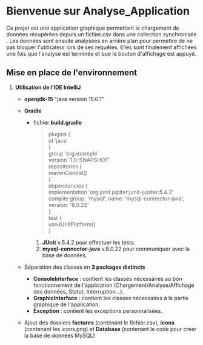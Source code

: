 # Bienvenue sur Analyse_Application

Ce projet est une application graphique permettant le chargement de données récupérées depuis un fichier.csv dans une collection synchronisée . Les données sont ensuite analysées en arrière plan pour permettre de ne pas bloquer l'utilisateur lors de ses requêtes. Elles sont finalement affichées une fois que l'analyse est terminée et que le bouton d'affichage est appuyé.

## Mise en place de l'environnement

1. **Utilisation de l'IDE IntelliJ**
    * **openjdk-15** "java version 15.0.1"
    
	* **Gradle**
	
	  * fichier **build.gradle**
         >   plugins {  
		     id 'java'  
			}  
			group 'org.example'  
			version '1.0-SNAPSHOT'  
			repositories {  
			  mavenCentral()  
			}  
			dependencies {  
			  implementation 'org.junit.jupiter:junit-jupiter:5.4.2'  
			  compile group: 'mysql', name: 'mysql-connector-java', version: '8.0.22'  
			}  
			test {  
			  useJUnitPlatform()  
		> }
         1. **JUnit** v.5.4.2 pour effectuer les tests.
         2. **mysql-connector-java** v.8.0.22 pour communiquer avec la base de données.
         
   * Séparation des classes en **3 packages distincts**
   
      * **ConsoleInterface** : contient les classes nécessaires au bon fonctionnement de l'application (Chargement/Analyse/Affichage des données, Statut, Interruption…).
      * **GraphicInterface** : contient les classes nécessaires à la partie graphique de l'application.
      * **Exception** : contient les exceptions personnalisées.
      
   * Ajout des dossiers **factures** (contenant le fichier.csv), **icons** (contenant les icons.png) et **Database** (contenant le code pour créer la base de données MySQL)


